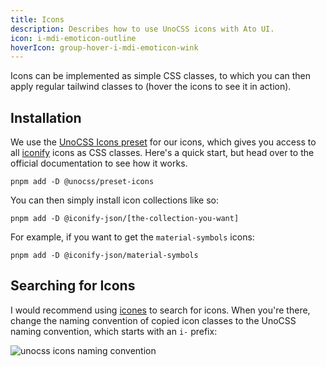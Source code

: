 ```yaml
---
title: Icons
description: Describes how to use UnoCSS icons with Ato UI.
icon: i-mdi-emoticon-outline
hoverIcon: group-hover-i-mdi-emoticon-wink
---
```


Icons can be implemented as simple CSS classes, to which you can then apply regular tailwind classes to (hover the icons to see it in action).

## Installation

We use the [UnoCSS Icons preset](https://unocss.dev/presets/icons) for our icons, which gives you access to all [iconify](https://iconify.design/) icons as CSS classes. Here's a quick start, but head over to the official documentation to see how it works.

```shell hideHeader
pnpm add -D @unocss/preset-icons
```

You can then simply install icon collections like so:

```shell hideHeader
pnpm add -D @iconify-json/[the-collection-you-want]
```

For example, if you want to get the `material-symbols` icons:

```shell hideHeader
pnpm add -D @iconify-json/material-symbols
```

## Searching for Icons

I would recommend using [icones](https://icones.js.org/) to search for icons. When you're there, change the naming convention of copied icon classes to the UnoCSS naming convention, which starts with an `i-` prefix:

<div class="flex justify-center items-center my-4">
    <!-- ![unocss icons naming convention](/get-started/icons.png) -->
    <img src="/get-started/icons.png" alt="unocss icons naming convention" />
</div>